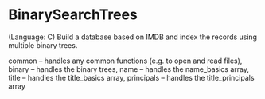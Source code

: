 # BinarySearchTrees
(Language: C) Build a database based on IMDB and index the records using multiple binary trees.

common – handles any common functions (e.g. to open and read files), binary – handles the binary trees, name – handles the name_basics array, title – handles the title_basics array, principals – handles the title_principals array
